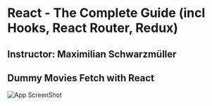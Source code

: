 # React - The Complete Guide (incl Hooks, React Router, Redux)
## Instructor: Maximilian Schwarzmüller
## Dummy Movies Fetch with React

![App ScreenShot]()